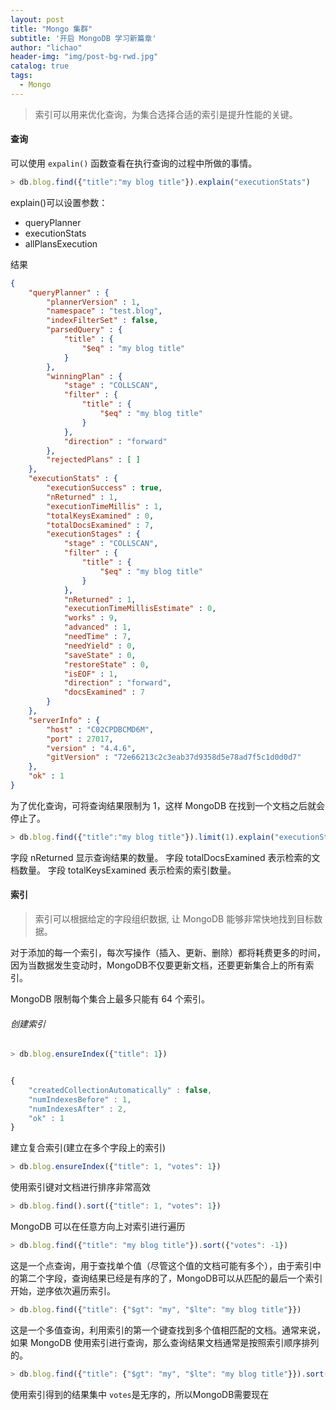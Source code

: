 ```yaml
---
layout: post
title: "Mongo 集群"
subtitle: '开启 MongoDB 学习新篇章'
author: "lichao"
header-img: "img/post-bg-rwd.jpg"
catalog: true
tags:
  - Mongo 
---
```


> 索引可以用来优化查询，为集合选择合适的索引是提升性能的关键。

#### 查询
可以使用 ```expalin()``` 函数查看在执行查询的过程中所做的事情。

```javascript
> db.blog.find({"title":"my blog title"}).explain("executionStats")

```

explain()可以设置参数：
* queryPlanner
* executionStats
* allPlansExecution

结果
```json
{
	"queryPlanner" : {
		"plannerVersion" : 1,
		"namespace" : "test.blog",
		"indexFilterSet" : false,
		"parsedQuery" : {
			"title" : {
				"$eq" : "my blog title"
			}
		},
		"winningPlan" : {
			"stage" : "COLLSCAN",
			"filter" : {
				"title" : {
					"$eq" : "my blog title"
				}
			},
			"direction" : "forward"
		},
		"rejectedPlans" : [ ]
	},
	"executionStats" : {
		"executionSuccess" : true,
		"nReturned" : 1,
		"executionTimeMillis" : 1,
		"totalKeysExamined" : 0,
		"totalDocsExamined" : 7,
		"executionStages" : {
			"stage" : "COLLSCAN",
			"filter" : {
				"title" : {
					"$eq" : "my blog title"
				}
			},
			"nReturned" : 1,
			"executionTimeMillisEstimate" : 0,
			"works" : 9,
			"advanced" : 1,
			"needTime" : 7,
			"needYield" : 0,
			"saveState" : 0,
			"restoreState" : 0,
			"isEOF" : 1,
			"direction" : "forward",
			"docsExamined" : 7
		}
	},
	"serverInfo" : {
		"host" : "C02CPDBCMD6M",
		"port" : 27017,
		"version" : "4.4.6",
		"gitVersion" : "72e66213c2c3eab37d9358d5e78ad7f5c1d0d0d7"
	},
	"ok" : 1
}
```

为了优化查询，可将查询结果限制为 1，这样 MongoDB 在找到一个文档之后就会停止了。

```javascript
> db.blog.find({"title":"my blog title"}).limit(1).explain("executionStats")

```

字段 nReturned 显示查询结果的数量。
字段 totalDocsExamined 表示检索的文档数量。
字段 totalKeysExamined 表示检索的索引数量。

#### 索引
> 索引可以根据给定的字段组织数据, 让 MongoDB 能够非常快地找到目标数据。

对于添加的每一个索引，每次写操作（插入、更新、删除）都将耗费更多的时间，因为当数据发生变动时，MongoDB不仅要更新文档，还要更新集合上的所有索引。

MongoDB 限制每个集合上最多只能有 64 个索引。
###### 创建索引

```javascript
> db.blog.ensureIndex({"title": 1})


{
	"createdCollectionAutomatically" : false,
	"numIndexesBefore" : 1,
	"numIndexesAfter" : 2,
	"ok" : 1
}
```

建立复合索引(建立在多个字段上的索引)
```javascript
> db.blog.ensureIndex({"title": 1, "votes": 1})

```

使用索引键对文档进行排序非常高效

```javascript
> db.blog.find().sort({"title": 1, "votes": 1})

```

MongoDB 可以在任意方向上对索引进行遍历

```javascript
> db.blog.find({"title": "my blog title"}).sort({"votes": -1})
```

这是一个点查询，用于查找单个值（尽管这个值的文档可能有多个），由于索引中的第二个字段，查询结果已经是有序的了，MongoDB可以从匹配的最后一个索引开始，逆序依次遍历索引。


```javascript
> db.blog.find({"title": {"$gt": "my", "$lte": "my blog title"}})
```
这是一个多值查询，利用索引的第一个键查找到多个值相匹配的文档。通常来说，如果 MongoDB 使用索引进行查询，那么查询结果文档通常是按照索引顺序排列的。

```javascript
> db.blog.find({"title": {"$gt": "my", "$lte": "my blog title"}}).sort({"votes": -1})
```

使用索引得到的结果集中 ```votes```是无序的，所以MongoDB需要现在
